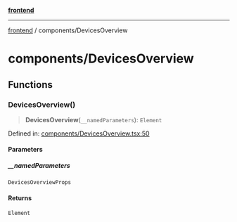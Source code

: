 [**frontend**](../README.md)

***

[frontend](../modules.md) / components/DevicesOverview

# components/DevicesOverview

## Functions

### DevicesOverview()

> **DevicesOverview**(`__namedParameters`): `Element`

Defined in: [components/DevicesOverview.tsx:50](https://github.com/PalisadoesFoundation/switchmap-ng/blob/develop/frontend/src/app/components/DevicesOverview.tsx#L50)

#### Parameters

##### \_\_namedParameters

`DevicesOverviewProps`

#### Returns

`Element`
